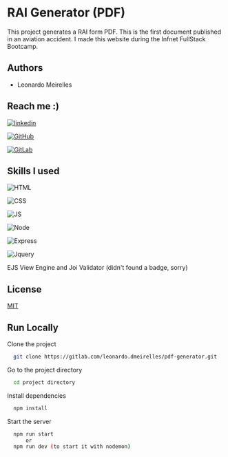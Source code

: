
# RAI Generator (PDF)

This project generates a RAI form PDF. This is the first document published in an aviation accident.
I made this website during the Infnet FullStack Bootcamp.


## Authors

- Leonardo Meirelles

  
## Reach me :)

[![linkedin](https://img.shields.io/badge/LinkedIn-0077B5?style=for-the-badge&logo=linkedin&logoColor=white)](https://www.linkedin.com/in/leomeirelles/)

[![GitHub](https://img.shields.io/badge/GitHub-100000?style=for-the-badge&logo=github&logoColor=white)](https://github.com/Leonardo-Meirelles)

[![GitLab](https://img.shields.io/badge/GitLab-330F63?style=for-the-badge&logo=gitlab&logoColor=white)](https://gitlab.com/leonardo.dmeirelles)

## Skills I used

![HTML](https://img.shields.io/badge/HTML5-E34F26?style=for-the-badge&logo=html5&logoColor=white)

![CSS](https://img.shields.io/badge/CSS3-1572B6?style=for-the-badge&logo=css3&logoColor=white)

![JS](https://img.shields.io/badge/JavaScript-323330?style=for-the-badge&logo=javascript&logoColor=F7DF1E)

![Node](https://img.shields.io/badge/Node.js-43853D?style=for-the-badge&logo=node.js&logoColor=white)

![Express](https://img.shields.io/badge/Express.js-404D59?style=for-the-badge)

![Jquery](https://img.shields.io/badge/jQuery-0769AD?style=for-the-badge&logo=jquery&logoColor=white)

EJS View Engine and Joi Validator (didn't found a badge, sorry)

## License

[MIT](https://choosealicense.com/licenses/mit/)

  
## Run Locally

Clone the project

```bash
  git clone https://gitlab.com/leonardo.dmeirelles/pdf-generator.git
```

Go to the project directory

```bash
  cd project directory
```

Install dependencies

```bash
  npm install
```

Start the server

```bash
  npm run start
      or
  npm run dev (to start it with nodemon)    
```

  